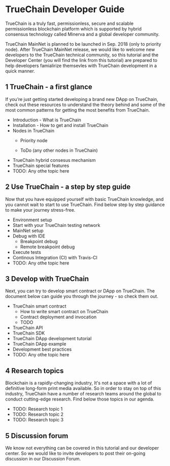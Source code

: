 # TrueChain Developer Guide

TrueChain is a truly fast, permissionless, secure and scalable permissionless blockchain platform which is supported by hybrid consensus technology called Minerva and a global developer community.

TrueChain MainNet is planned to be launched in Sep. 2018 (only to priority node). After TrueChain MainNet release, we would like to welcome new developers to the TrueChain technical community, so this tutorial and the Developer Center (you will find the link from this tutorial) are prepared to help developers famialirize themsevles with TrueChain development in a quick manner.

## 1 TrueChain - a first glance
If you’re just getting started developing a brand new DApp on TrueChain, check out these resources to understand the theory behind and some of the most common patterns for getting the most benefits from TrueChain.
- Introduction - What is TrueChain
- Installation - How to get and install TrueChain
- Nodes in TrueChain
  - Priority node

  - ToDo (any other nodes in TrueChain)
- TrueChain hybrid consesus mechanism
- TrueChain special features
- TODO: Any othe topic here

## 2 Use TrueChain - a step by step guide
Now that you have equipped yourself with basic TrueChain knowledge, and you cannot wait to start to use TrueChain. Find below step by step guidance to make your journey stress-free.
- Environment setup
- Start with your TrueChain testing network
- MainNet setup
- Debug with IDE
  - Breakpoint debug
  - Remote breakpoint debug
- Execute tests
- Continous Integration (CI) with Travis-CI
- TODO: Any othe topic here

## 3 Develop with TrueChain
Next, you can try to develop smart contract or DApp on TrueChain. The document below can guide you through the journey - so check them out.
- TrueChain smart contract
  - How to write smart contract on TrueChain
  - Contract deployment and invocation
  - TODO
- TrueChain API
- TrueChain SDK
- TrueChain DApp development tutorial
- TrueChain DApp example
- Development best practices
- TODO: Any othe topic here

## 4 Research topics
Blockchain is a rapidly-changing industry, It's not a space with a lot of definitive long-form print media available. So in order to stay on top of this industry, TrueChain have a number of research teams around the global to conduct cutting-edge research. Find below those topics in our agenda.
- TODO: Research topic 1
- TODO: Research topic 2
- TODO: Research topic 3

## 5 Discussion forum
We know not everything can be covered in this tutorial and our developer center. So we would like to invite developers to post their on-going discussion in our Discussion Forum.
  

